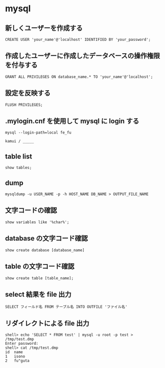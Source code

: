
# mysql


## 新しくユーザーを作成する

```
CREATE USER 'your_name'@'localhost' IDENTIFIED BY 'your_password';
```

## 作成したユーザーに作成したデータベースの操作権限を付与する

```
GRANT ALL PRIVILEGES ON database_name.* TO 'your_name'@'localhost';
```

## 設定を反映する

```
FLUSH PRIVILEGES;
```


## .mylogin.cnf を使用して mysql に login する

```
mysql --login-path=local fe_fu
```


```
kamui / _____
```

## table list

```
show tables;
```

## dump

```
mysqldump -u USER_NAME -p -h HOST_NAME DB_NAME > OUTPUT_FILE_NAME
```

## 文字コードの確認

```
show variables like '%char%';
```


## database の文字コード確認

```
show create database [database_name]
```

## table の文字コード確認

```
show create table [table_name];
```

## select 結果を file 出力

```
SELECT フィールド名 FROM テーブル名 INTO OUTFILE 'ファイル名'
```

## リダイレクトによる file 出力

```
shell> echo 'SELECT * FROM test' | mysql -u root -p test > /tmp/test.dmp
Enter password: 
shell> cat /tmp/test.dmp
id  name
1   isono
2   fu"guta
```




